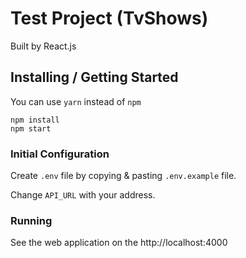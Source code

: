 # Test Project (TvShows)

Built by React.js

## Installing / Getting Started

You can use `yarn` instead of `npm`

```shell
npm install
npm start
```

### Initial Configuration

Create `.env` file by copying & pasting `.env.example` file.

Change `API_URL` with your address.

### Running

See the web application on the http://localhost:4000
